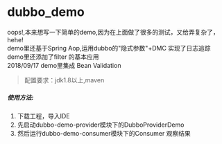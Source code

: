 # dubbo_demo
oops!,本来想写一下简单的demo,因为在上面做了很多的测试，又给弄复杂了，hehe!
<br> demo里还基于Spring Aop,运用dubbo的"隐式参数"+DMC 实现了日志追踪 
<br> demo里还添加了filter 的基本应用
<br>2018/09/17 demo里集成 Bean Validation
> 配置要求：jdk1.8以上,maven

##### 使用方法:
1. 下载工程，导入IDE
2. 先启动dubbo-demo-provider模块下的DubboProviderDemo
3. 然后运行dubbo-demo-consumer模块下的Consumer 观察结果


